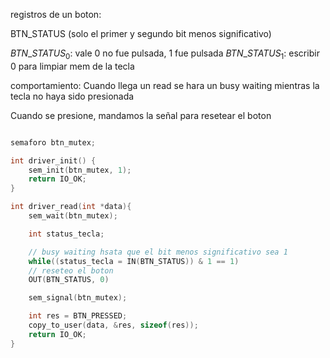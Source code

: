 registros de un boton:

BTN_STATUS (solo el primer y segundo bit menos significativo)

$BTN\_STATUS_{0}$: vale 0 no fue pulsada, 1 fue pulsada
$BTN\_STATUS_{1}$: escribir 0 para limpiar mem de la tecla

comportamiento:
Cuando llega un read se hara un busy waiting mientras la tecla no haya sido presionada

Cuando se presione, mandamos la señal para resetear el boton

```c

semaforo btn_mutex;

int driver_init() {
    sem_init(btn_mutex, 1);
    return IO_OK;
}

int driver_read(int *data){
    sem_wait(btn_mutex);

    int status_tecla;

    // busy waiting hsata que el bit menos significativo sea 1
    while((status_tecla = IN(BTN_STATUS)) & 1 == 1)
    // reseteo el boton
    OUT(BTN_STATUS, 0)

    sem_signal(btn_mutex);

    int res = BTN_PRESSED;
    copy_to_user(data, &res, sizeof(res));
    return IO_OK;
}

```